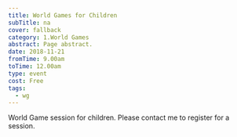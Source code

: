 ```yaml
---
title: World Games for Children
subTitle: na
cover: fallback
category: 1.World Games
abstract: Page abstract.
date: 2018-11-21
fromTime: 9.00am
toTime: 12.00am
type: event
cost: Free
tags:
  - wg
---
```


World Game session for children. Please contact me to register for a session.

